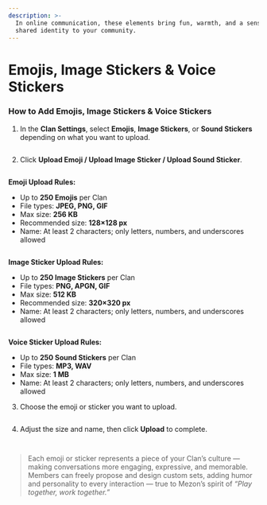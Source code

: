 ```yaml
---
description: >-
  In online communication, these elements bring fun, warmth, and a sense of
  shared identity to your community.
---
```


# Emojis, Image Stickers & Voice Stickers

### How to Add Emojis, Image Stickers & Voice Stickers

1. In the **Clan Settings**, select **Emojis**, **Image Stickers**, or **Sound Stickers** depending on what you want to upload.

<figure><img src="../../../../.gitbook/assets/image (40).png" alt=""><figcaption></figcaption></figure>

2. Click **Upload Emoji / Upload Image Sticker / Upload Sound Sticker**.

<figure><img src="../../../../.gitbook/assets/image (41).png" alt=""><figcaption></figcaption></figure>

**Emoji Upload Rules:**

* Up to **250 Emojis** per Clan
* File types: **JPEG, PNG, GIF**
* Max size: **256 KB**
* Recommended size: **128×128 px**
* Name: At least 2 characters; only letters, numbers, and underscores allowed

<figure><img src="../../../../.gitbook/assets/image (42).png" alt=""><figcaption></figcaption></figure>

**Image Sticker Upload Rules:**

* Up to **250 Image Stickers** per Clan
* File types: **PNG, APGN, GIF**
* Max size: **512 KB**
* Recommended size: **320×320 px**
* Name: At least 2 characters; only letters, numbers, and underscores allowed

<figure><img src="../../../../.gitbook/assets/image (43).png" alt=""><figcaption></figcaption></figure>

**Voice Sticker Upload Rules:**

* Up to **250 Sound Stickers** per Clan
* File types: **MP3, WAV**
* Max size: **1 MB**
* Name: At least 2 characters; only letters, numbers, and underscores allowed

3. Choose the emoji or sticker you want to upload.

<figure><img src="../../../../.gitbook/assets/image (44).png" alt=""><figcaption></figcaption></figure>

4. Adjust the size and name, then click **Upload** to complete.

<figure><img src="../../../../.gitbook/assets/image (45).png" alt=""><figcaption></figcaption></figure>

<figure><img src="../../../../.gitbook/assets/image (46).png" alt=""><figcaption></figcaption></figure>

> Each emoji or sticker represents a piece of your Clan’s culture — making conversations more engaging, expressive, and memorable.\
> Members can freely propose and design custom sets, adding humor and personality to every interaction — true to Mezon’s spirit of _“Play together, work together.”_
